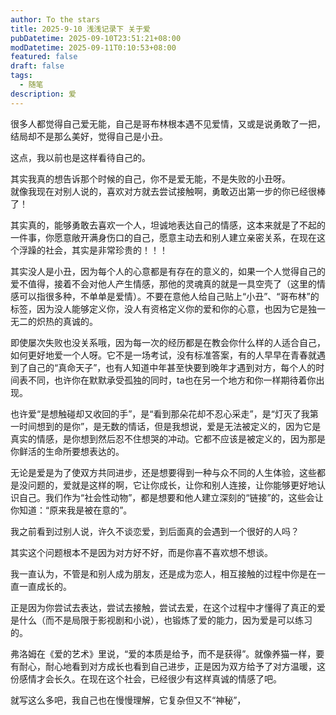 ```yaml
---
author: To the stars
title: 2025-9-10 浅浅记录下 关于爱
pubDatetime: 2025-09-10T23:51:21+08:00
modDatetime: 2025-09-11T0:10:53+08:00
featured: false
draft: false
tags: 
  - 随笔
description: 爱
---
```


很多人都觉得自己爱无能，自己是哥布林根本遇不见爱情，又或是说勇敢了一把，结局却不是那么美好，觉得自己是小丑。  

这点，我以前也是这样看待自己的。  

其实我真的想告诉那个时候的自己，你不是爱无能，不是失败的小丑呀。  
就像我现在对别人说的，喜欢对方就去尝试接触啊，勇敢迈出第一步的你已经很棒了！  

其实真的，能够勇敢去喜欢一个人，坦诚地表达自己的情感，这本来就是了不起的一件事，你愿意敞开满身伤口的自己，愿意主动去和别人建立亲密关系，在现在这个浮躁的社会，其实是非常珍贵的！！！

其实没人是小丑，因为每个人的心意都是有存在的意义的，如果一个人觉得自己的爱不值得，接着不会对他人产生情感，那他的灵魂真的就是一具空壳了（这里的情感可以指很多种，不单单是爱情）。不要在意他人给自己贴上“小丑”、“哥布林”的标签，因为没人能够定义你，没人有资格定义你的爱和你的心意，也因为它是独一无二的炽热的真诚的。

即使屡次失败也没关系哦，因为每一次的经历都是在教会你什么样的人适合自己，如何更好地爱一个人呀。它不是一场考试，没有标准答案，有的人早早在青春就遇到了自己的“真命天子”，也有人知道中年甚至快要到晚年才遇到对方，每个人的时间表不同，也许你在默默承受孤独的同时，ta也在另一个地方和你一样期待着你出现。

也许爱“是想触碰却又收回的手”，是“看到那朵花却不忍心采走”，是“灯灭了我第一时间想到的是你”，是无数的情话，但是我想说，爱是无法被定义的，因为它是真实的情感，是你想到然后忍不住想哭的冲动。它都不应该是被定义的，因为那是你鲜活的生命所要想表达的。

无论是爱是为了使双方共同进步，还是想要得到一种与众不同的人生体验，这些都是没问题的，爱就是这样的啊，它让你成长，让你和别人连接，让你能够更好地认识自己。我们作为“社会性动物”，都是想要和他人建立深刻的“链接”的，这些会让你知道：“原来我是被在意的”。  

我之前看到过别人说，许久不谈恋爱，到后面真的会遇到一个很好的人吗？  

其实这个问题根本不是因为对方好不好，而是你喜不喜欢想不想谈。  

我一直认为，不管是和别人成为朋友，还是成为恋人，相互接触的过程中你是在一直一直成长的。  

正是因为你尝试去表达，尝试去接触，尝试去爱，在这个过程中才懂得了真正的爱是什么（而不是局限于影视剧和小说），也锻炼了爱的能力，因为爱是可以练习的。  

弗洛姆在《爱的艺术》里说，“爱的本质是给予，而不是获得”。就像养猫一样，要有耐心，耐心地看到对方成长也看到自己进步，正是因为双方给予了对方温暖，这份感情才会长久。在现在这个社会，已经很少有这样真诚的情感了吧。

就写这么多吧，我自己也在慢慢理解，它复杂但又不“神秘”，